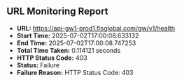 ## URL Monitoring Report

- **URL:** https://api-gw1-prod1.fisglobal.com/gw/v1/health
- **Start Time:** 2025-07-02T17:00:08.633132
- **End Time:** 2025-07-02T17:00:08.747253
- **Total Time Taken:** 0.114121 seconds
- **HTTP Status Code:** 403
- **Status:** Failure
- **Failure Reason:** HTTP Status Code: 403

